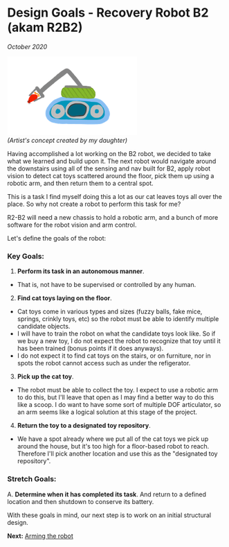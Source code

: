 # Design Goals - Recovery Robot B2 (akam R2B2)
_October 2020_

![](../images/r2b2-artists-concept.png)  
_(Artist's concept created by my daughter)_

Having accomplished a lot working on the B2 robot, we decided to take what we learned and build upon it. The next robot would navigate around the downstairs using all of the sensing and nav built for B2, apply robot vision to detect cat toys scattered around the floor, pick them up using a robotic arm, and then return them to a central spot.

This is a task I find myself doing this a lot as our cat leaves toys all over the place. So why not create a robot to perform this task for me?

R2-B2 will need a new chassis to hold a robotic arm, and a bunch of more software for the robot vision and arm control.

Let's define the goals of the robot:

### Key Goals:
1. __Perform its task in an autonomous manner__.
 * That is, not have to be supervised or controlled by any human.
2. __Find cat toys laying on the floor__.
* Cat toys come in various types and sizes (fuzzy balls, fake mice, springs, crinkly toys, etc) so the robot must be able to identify multiple candidate objects.
* I will have to train the robot on what the candidate toys look like. So if we buy a new toy, I do not expect the robot to recognize that toy until it has been trained (bonus points if it does anyways).
* I do not expect it to find cat toys on the stairs, or on furniture, nor in spots the robot cannot access such as under the refigerator.
3. __Pick up the cat toy__.
* The robot must be able to collect the toy. I expect to use a robotic arm to do this, but I'll leave that open as I may find a better way to do this like a scoop. I do want to have some sort of multiple DOF articulator, so an arm seems like a logical solution at this stage of the project.
4. __Return the toy to a designated toy repository__.
* We have a spot already where we put all of the cat toys we pick up around the house, but it's too high for a floor-based robot to reach. Therefore I'll pick another location and use this as the "designated toy repository".


### Stretch Goals:
A. __Determine when it has completed its task__. And return to a defined location and then shutdown to conserve its battery.

With these goals in mind, our next step is to work on an initial structural design.

**Next:** [Arming the robot](/r2b2/initial-design/arming-the-robot.md)